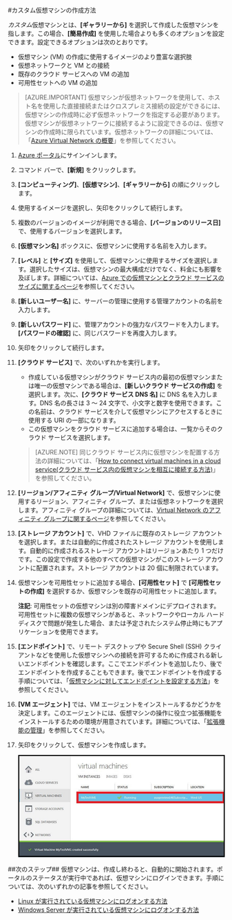 #カスタム仮想マシンの作成方法

*カスタム*仮想マシンとは、**[ギャラリーから]** を選択して作成した仮想マシンを指します。この場合、**[簡易作成]** を使用した場合よりも多くのオプションを設定できます。設定できるオプションは次のとおりです。

- 仮想マシン (VM) の作成に使用するイメージのより豊富な選択肢
- 仮想ネットワークと VM との接続
- 既存のクラウド サービスへの VM の追加
- 可用性セットへの VM の追加

> [AZURE.IMPORTANT] 仮想マシンが仮想ネットワークを使用して、ホスト名を使用した直接接続またはクロスプレミス接続の設定ができるには、仮想マシンの作成時に必ず仮想ネットワークを指定する必要があります。仮想マシンが仮想ネットワークに接続するように設定できるのは、仮想マシンの作成時に限られています。仮想ネットワークの詳細については、「[Azure Virtual Network の概要](http://go.microsoft.com/fwlink/p/?LinkID=294063)」を参照してください。

1. [Azure ポータル](http://manage.windowsazure.com)にサインインします。

2. コマンド バーで、**[新規]** をクリックします。

3. **[コンピューティング]**、**[仮想マシン]**、**[ギャラリーから]** の順にクリックします。

4. 使用するイメージを選択し、矢印をクリックして続行します。

5. 複数のバージョンのイメージが利用できる場合、**[バージョンのリリース日]** で、使用するバージョンを選択します。

6. **[仮想マシン名]** ボックスに、仮想マシンに使用する名前を入力します。

7. **[レベル]** と **[サイズ]** を使用して、仮想マシンに使用するサイズを選択します。選択したサイズは、仮想マシンの最大構成だけでなく、料金にも影響を及ぼします。詳細については、[Azure での仮想マシンとクラウド サービスのサイズに関するページ](http://go.microsoft.com/fwlink/p/?LinkID=389844)を参照してください。

8. **[新しいユーザー名]** に、サーバーの管理に使用する管理アカウントの名前を入力します。

9. **[新しいパスワード]** に、管理アカウントの強力なパスワードを入力します。**[パスワードの確認]** に、同じパスワードを再度入力します。

10. 矢印をクリックして続行します。

11. **[クラウド サービス]** で、次のいずれかを実行します。

	- 作成している仮想マシンがクラウド サービス内の最初の仮想マシンまたは唯一の仮想マシンである場合は、**[新しいクラウド サービスの作成]** を選択します。次に、**[クラウド サービス DNS 名]** に DNS 名を入力します。DNS 名の長さは 3 ～ 24 文字で、小文字と数字を使用できます。この名前は、クラウド サービスを介して仮想マシンにアクセスするときに使用する URI の一部になります。
	- この仮想マシンをクラウド サービスに追加する場合は、一覧からそのクラウド サービスを選択します。

	> [AZURE.NOTE] 同じクラウド サービス内に仮想マシンを配置する方法の詳細については、「[How to connect virtual machines in a cloud service(クラウド サービス内の仮想マシンを相互に接続する方法)](https://azure.microsoft.com/manage/windows/how-to-guides/connect-to-a-cloud-service/)」を参照してください。

12. **[リージョン/アフィニティ グループ/Virtual Network]** で、仮想マシンに使用するリージョン、アフィニティ グループ、または仮想ネットワークを選択します。アフィニティ グループの詳細については、[Virtual Network のアフィニティ グループに関するページ](../virtual-network/virtual-networks-migrate-to-regional-vnet.md)を参照してください。

13. **[ストレージ アカウント]** で、VHD ファイルに既存のストレージ アカウントを選択します。または自動的に作成されたストレージ アカウントを使用します。自動的に作成されるストレージ アカウントはリージョンあたり 1 つだけです。この設定で作成する他のすべての仮想マシンがこのストレージ アカウントに配置されます。ストレージ アカウントは 20 個に制限されています。

14. 仮想マシンを可用性セットに追加する場合、**[可用性セット]** で **[可用性セットの作成]** を選択するか、仮想マシンを既存の可用性セットに追加します。

	**注記**: 可用性セットの仮想マシンは別の障害ドメインにデプロイされます。可用性セットに複数の仮想マシンがあると、ネットワークやローカル ハード ディスクで問題が発生した場合、または予定されたシステム停止時にもアプリケーションを使用できます。

15.  **[エンドポイント]** で、リモート デスクトップや Secure Shell (SSH) クライアントなどを使用した仮想マシンへの接続を許可するために作成される新しいエンドポイントを確認します。ここでエンドポイントを追加したり、後でエンドポイントを作成することもできます。後でエンドポイントを作成する手順については、「[仮想マシンに対してエンドポイントを設定する方法](../articles/virtual-machines/virtual-machines-set-up-endpoints.md)」を参照してください。

16.  **[VM エージェント]** では、VM エージェントをインストールするかどうかを決定します。このエージェントには、仮想マシンの操作に役立つ拡張機能をインストールするための環境が用意されています。詳細については、「[拡張機能の管理](http://go.microsoft.com/FWLink/p/?LinkID=390493)」を参照してください。

17. 矢印をクリックして、仮想マシンを作成します。

	![カスタム仮想マシンの作成に成功](./media/howto-custom-create-vm/VMSuccessWindows.png)

##次のステップ##
仮想マシンは、作成し終わると、自動的に開始されます。ポータルのステータスが実行中であれば、仮想マシンにログインできます。手順については、次のいずれかの記事を参照してください。

- [Linux が実行されている仮想マシンにログオンする方法](../articles/virtual-machines/virtual-machines-linux-how-to-log-on.md)
- [Windows Server が実行されている仮想マシンにログオンする方法](../articles/virtual-machines/virtual-machines-log-on-windows-server.md)

<!---HONumber=AcomDC_0128_2016-->